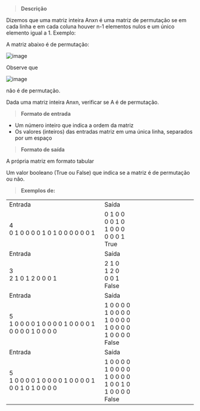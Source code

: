 > **Descrição**

Dizemos que uma matriz inteira Anxn  é uma matriz de permutação se em cada linha e em cada coluna houver n-1 elementos nulos e um único elemento igual a 1.
Exemplo:

A matriz abaixo é de permutação:

![image](https://user-images.githubusercontent.com/97174573/164340815-50f94a34-2ca9-4181-a323-2a776b19dbbe.png)

Observe que

![image](https://user-images.githubusercontent.com/97174573/164340826-b4903a0e-c41e-4bb6-87d1-9abd111c4b7e.png)

não é de permutação.

Dada uma matriz inteira Anxn, verificar se A é de permutação.

> **Formato de entrada**

* Um número inteiro que indica a ordem da matriz
* Os valores (inteiros) das entradas matriz em uma única linha, separados por um espaço

> **Formato de saída**

A própria matriz em formato tabular

Um valor booleano (True ou False) que indica se a matriz é de permutação ou não.

> **Exemplos de:**
<table>
  <tr>
    <td width="420">
      Entrada
    </td>
    <td width="420">
      Saída
    </td>
  </tr>
  <tr>
    <td>
      <div>
        4<br>
        0 1 0 0 0 0 1 0 1 0 0 0 0 0 0 1<br>
      </div>
    </td>
    <td>
      <div>
        0 1 0 0 <br>
        0 0 1 0 <br>
        1 0 0 0 <br>
        0 0 0 1 <br>
        True <br>
      </div>
    </td>

  </tr>
  <tr>
    <td width="420">
      Entrada
    </td>
    <td width="420">
      Saída
    </td>
  </tr>
  <tr>
    <td>
      <div>
        3<br>
        2 1 0 1 2 0 0 0 1<br>
      </div>
    </td>
    <td>
      <div>
        2 1 0<br>
        1 2 0<br>
        0 0 1<br> 
        False<br>
      </div>
    </td>

  </tr>
  <tr>
    <td width="420">
      Entrada
    </td>
    <td width="420">
      Saída
    </td>
  </tr>
  <tr>
    <td>
      <div>
        5<br>
        1 0 0 0 0 1 0 0 0 0 1 0 0 0 0 1 0 0 0 0 1 0 0 0 0<br>
      </div>
    </td>
    <td>
      <div>
        1 0 0 0 0<br>
        1 0 0 0 0 <br>
        1 0 0 0 0 <br>
        1 0 0 0 0 <br>
        1 0 0 0 0 <br>
        False <br>
      </div>
    </td>

  </tr>
  <tr>
    <td width="420">
      Entrada
    </td>
    <td width="420">
      Saída
    </td>
  </tr>
  <tr>
    <td>
      <div>
        5<br>
        1 0 0 0 0 1 0 0 0 0 1 0 0 0 0 1 0 0 1 0 1 0 0 0 0<br>
      </div>
    </td>
    <td>
      <div>
        1 0 0 0 0 <br>
        1 0 0 0 0 <br>
        1 0 0 0 0 <br>
        1 0 0 1 0 <br>
        1 0 0 0 0 <br>
        False <br>
      </div>
    </td>

  </tr>
</table>
